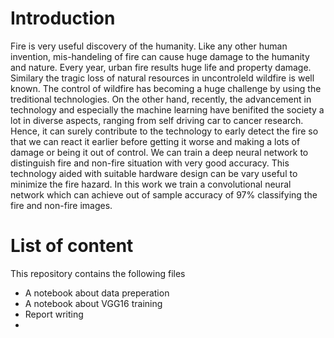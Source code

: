 # Introduction 

Fire is very useful discovery of the humanity. Like any other human invention, mis-handeling of fire can cause huge damage to the humanity and nature. Every year, urban fire results huge life and property damage. Similary the tragic loss of natural resources in uncontroleld wildfire is well known. The control of wildfire has becoming a huge challenge by using the treditional technologies. On the other hand, recently, the advancement in technology and especially the machine learning have benifited the society a lot in diverse aspects, ranging from self driving car to cancer research. Hence, it can surely contribute to the technology to early detect the fire so that we can react it earlier before getting it worse and making a lots of damage or being it out of control. We can train a deep neural network to distinguish fire and non-fire situation with very good accuracy. This technology aided with suitable hardware design can be vary useful to minimize the fire hazard. In this work we train a convolutional neural network which can achieve out of sample accuracy of 97% classifying the fire and non-fire images. 



# List of content 

This repository contains the following files

- A notebook about data preperation 
- A notebook about VGG16 training 
- Report writing 
- 
